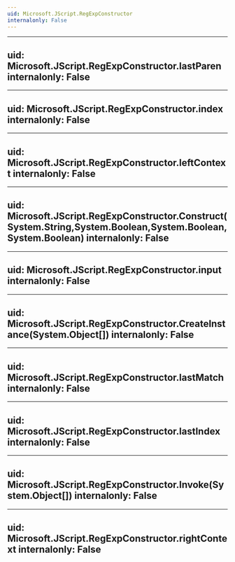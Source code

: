```yaml
---
uid: Microsoft.JScript.RegExpConstructor
internalonly: False
---
```


---
uid: Microsoft.JScript.RegExpConstructor.lastParen
internalonly: False
---

---
uid: Microsoft.JScript.RegExpConstructor.index
internalonly: False
---

---
uid: Microsoft.JScript.RegExpConstructor.leftContext
internalonly: False
---

---
uid: Microsoft.JScript.RegExpConstructor.Construct(System.String,System.Boolean,System.Boolean,System.Boolean)
internalonly: False
---

---
uid: Microsoft.JScript.RegExpConstructor.input
internalonly: False
---

---
uid: Microsoft.JScript.RegExpConstructor.CreateInstance(System.Object[])
internalonly: False
---

---
uid: Microsoft.JScript.RegExpConstructor.lastMatch
internalonly: False
---

---
uid: Microsoft.JScript.RegExpConstructor.lastIndex
internalonly: False
---

---
uid: Microsoft.JScript.RegExpConstructor.Invoke(System.Object[])
internalonly: False
---

---
uid: Microsoft.JScript.RegExpConstructor.rightContext
internalonly: False
---
